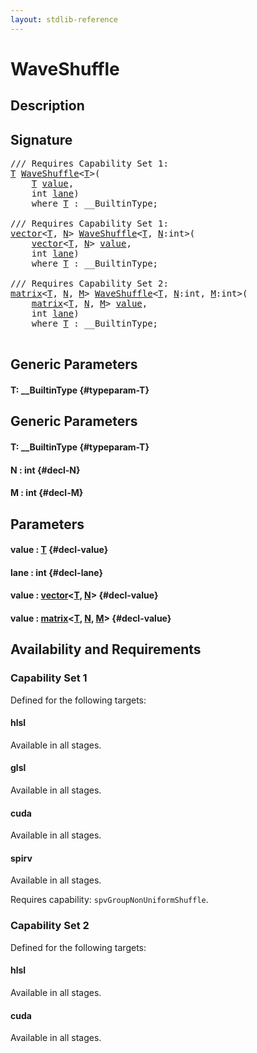 ```yaml
---
layout: stdlib-reference
---
```


# WaveShuffle

## Description





## Signature 

<pre>
/// Requires Capability Set 1:
<a href="/stdlib-reference/global-decls/WaveShuffle#typeparam-T" class="code_type">T</a> <a href="/stdlib-reference/global-decls/WaveShuffle">WaveShuffle</a>&lt;<a href="/stdlib-reference/global-decls/WaveShuffle#typeparam-T" class="code_type">T</a>&gt;(
    <a href="/stdlib-reference/global-decls/WaveShuffle#typeparam-T" class="code_type">T</a> <a href="/stdlib-reference/global-decls/WaveShuffle#decl-value" class="code_param">value</a>,
    <span class="code_keyword">int</span> <a href="/stdlib-reference/global-decls/WaveShuffle#decl-lane" class="code_param">lane</a>)
    <span class='code_keyword'>where</span> <a href="/stdlib-reference/global-decls/WaveShuffle#typeparam-T" class="code_type">T</a> : __BuiltinType;

/// Requires Capability Set 1:
<a href="/stdlib-reference/types/vector/index" class="code_type">vector</a>&lt;<a href="/stdlib-reference/global-decls/WaveShuffle#typeparam-T" class="code_type">T</a>, <a href="/stdlib-reference/global-decls/WaveShuffle#decl-N" class="code_var">N</a>&gt; <a href="/stdlib-reference/global-decls/WaveShuffle">WaveShuffle</a>&lt;<a href="/stdlib-reference/global-decls/WaveShuffle#typeparam-T" class="code_type">T</a>, <a href="/stdlib-reference/global-decls/WaveShuffle#decl-N" class="code_var">N</a>:<span class="code_keyword">int</span>&gt;(
    <a href="/stdlib-reference/types/vector/index" class="code_type">vector</a>&lt;<a href="/stdlib-reference/global-decls/WaveShuffle#typeparam-T" class="code_type">T</a>, <a href="/stdlib-reference/global-decls/WaveShuffle#decl-N" class="code_var">N</a>&gt; <a href="/stdlib-reference/global-decls/WaveShuffle#decl-value" class="code_param">value</a>,
    <span class="code_keyword">int</span> <a href="/stdlib-reference/global-decls/WaveShuffle#decl-lane" class="code_param">lane</a>)
    <span class='code_keyword'>where</span> <a href="/stdlib-reference/global-decls/WaveShuffle#typeparam-T" class="code_type">T</a> : __BuiltinType;

/// Requires Capability Set 2:
<a href="/stdlib-reference/types/matrix/index" class="code_type">matrix</a>&lt;<a href="/stdlib-reference/global-decls/WaveShuffle#typeparam-T" class="code_type">T</a>, <a href="/stdlib-reference/global-decls/WaveShuffle#decl-N" class="code_var">N</a>, <a href="/stdlib-reference/global-decls/WaveShuffle#decl-M" class="code_var">M</a>&gt; <a href="/stdlib-reference/global-decls/WaveShuffle">WaveShuffle</a>&lt;<a href="/stdlib-reference/global-decls/WaveShuffle#typeparam-T" class="code_type">T</a>, <a href="/stdlib-reference/global-decls/WaveShuffle#decl-N" class="code_var">N</a>:<span class="code_keyword">int</span>, <a href="/stdlib-reference/global-decls/WaveShuffle#decl-M" class="code_var">M</a>:<span class="code_keyword">int</span>&gt;(
    <a href="/stdlib-reference/types/matrix/index" class="code_type">matrix</a>&lt;<a href="/stdlib-reference/global-decls/WaveShuffle#typeparam-T" class="code_type">T</a>, <a href="/stdlib-reference/global-decls/WaveShuffle#decl-N" class="code_var">N</a>, <a href="/stdlib-reference/global-decls/WaveShuffle#decl-M" class="code_var">M</a>&gt; <a href="/stdlib-reference/global-decls/WaveShuffle#decl-value" class="code_param">value</a>,
    <span class="code_keyword">int</span> <a href="/stdlib-reference/global-decls/WaveShuffle#decl-lane" class="code_param">lane</a>)
    <span class='code_keyword'>where</span> <a href="/stdlib-reference/global-decls/WaveShuffle#typeparam-T" class="code_type">T</a> : __BuiltinType;

</pre>

## Generic Parameters

#### T: \_\_BuiltinType {#typeparam-T}

## Generic Parameters

#### T: \_\_BuiltinType {#typeparam-T}
#### N  : int {#decl-N}
#### M  : int {#decl-M}

## Parameters

#### value  : [T](/stdlib-reference/global-decls/WaveShuffle#typeparam-T) {#decl-value}
#### lane  : int {#decl-lane}
#### value  : [vector](/stdlib-reference/types/vector/index)\<[T](/stdlib-reference/types/vector/index#typeparam-T), [N](/stdlib-reference/types/vector/index#decl-N)\> {#decl-value}
#### value  : [matrix](/stdlib-reference/types/matrix/index)\<[T](/stdlib-reference/types/matrix/T), [N](/stdlib-reference/types/matrix/index#decl-N), [M](/stdlib-reference/types/matrix/index#decl-M)\> {#decl-value}

## Availability and Requirements

### Capability Set 1

Defined for the following targets:

#### hlsl
Available in all stages.

#### glsl
Available in all stages.

#### cuda
Available in all stages.

#### spirv
Available in all stages.

Requires capability: `spvGroupNonUniformShuffle`.

### Capability Set 2

Defined for the following targets:

#### hlsl
Available in all stages.

#### cuda
Available in all stages.



